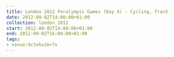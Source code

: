 ```yaml
---
title: London 2012 Paralympic Games (Day 4) - Cycling, Track
date: 2012-09-02T14:00:00+01:00
collection: london_2012
start: 2012-09-02T14:00:00+01:00
end: 2012-09-02T16:00:00+01:00
tags:
- venue:9c3xhx2m+7v
---
```

